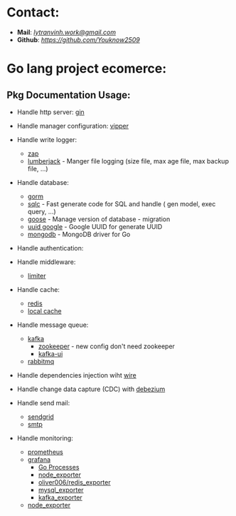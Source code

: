 # Contact:
- **Mail**: *lytranvinh.work@gmail.com*
- **Github**: *https://github.com/Youknow2509*

# Go lang project ecomerce:

## Pkg Documentation Usage:
- Handle http server: [gin](https://github.com/gin-gonic/gin)
- Handle manager configuration: [vipper](https://github.com/spf13/viper)
- Handle write logger:
    + [zap](https://github.com/uber-go/zap)
    + [lumberjack](https://github.com/natefinch/lumberjack) -  Manger file logging (size file, max age file, max backup file, ...)
- Handle database:
    + [gorm](https://github.com/go-gorm/gorm)
    + [sqlc](https://github.com/sqlc-dev/sqlc) - Fast generate code for SQL and handle ( gen model, exec query, ...)
    + [goose](https://github.com/pressly/goose) - Manage version of database - migration
    + [uuid google](https://github.com/google/uuid) - Google UUID for generate UUID
    + [mongodb](https://github.com/mongodb/mongo-go-driver) - MongoDB driver for Go
- Handle authentication:

- Handle middleware:
    + [limiter](https://github.com/ulule/limiter)
  
- Handle cache:
    + [redis](https://github.com/redis/go-redis)
    + [local cache](https://github.com/hypermodeinc/ristretto)

- Handle message queue:
    + [kafka](https://github.com/segmentio/kafka-go)
      + [zookeeper](https://github.com/bitnami/containers) - new config don't need zookeeper
      + [kafka-ui](https://github.com/provectus/kafka-ui)
    + [rabbitmq](github.com/rabbitmq/amqp091-go)

- Handle dependencies injection wiht [wire](https://github.com/google/wire)

- Handle change data capture (CDC) with [debezium](https://debezium.io/)

- Handle send mail:
    + [sendgrid](https://sendgrid.com)
    + [smtp](https://pkg.go.dev/net/smtp)

- Handle monitoring:
    + [prometheus](https://prometheus.io/)
    + [grafana](https://grafana.com/)
      + [Go Processes](https://grafana.com/grafana/dashboards/6671-go-processes/) 
      + [node_exporter](https://grafana.com/grafana/dashboards/1860-node-exporter-full/)
      + [oliver006/redis_exporter](https://grafana.com/grafana/dashboards/763)
      + [mysql_exporter](https://grafana.com/grafana/dashboards/14057-mysql/)
      + [kafka_exporter](https://grafana.com/grafana/dashboards/18276-kafka-dashboard/)
    + [node_exporter](https://www.google.com/search?q=node-exporter)